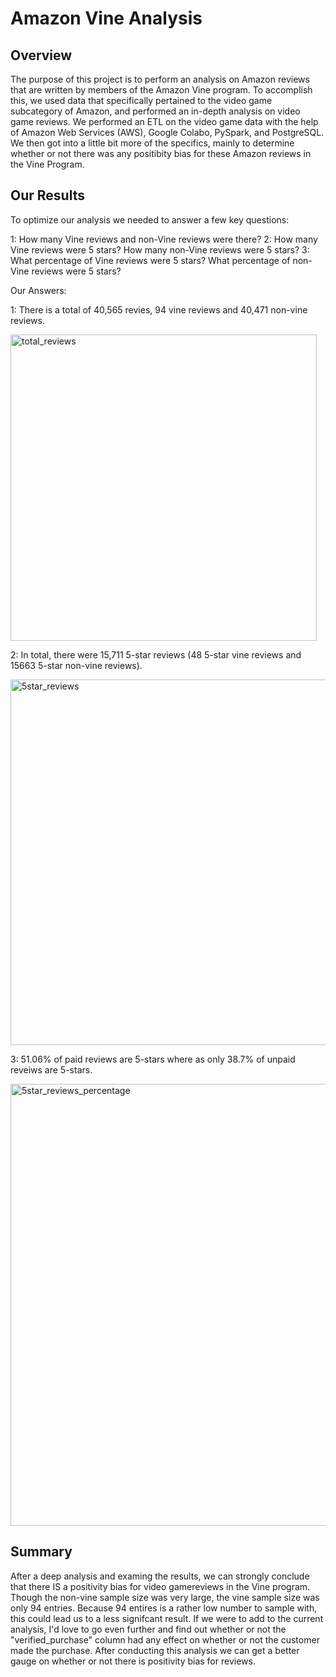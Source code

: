 # Amazon Vine Analysis

## Overview

The purpose of this project is to perform an analysis on Amazon reviews that are written by members of the Amazon Vine program. To accomplish this, we used data that specifically pertained to the video game subcategory of Amazon, and performed an in-depth analysis on video game reviews. We performed an ETL on the video game data with the help of Amazon Web Services (AWS), Google Colabo, PySpark, and PostgreSQL. We then got into a little bit more of the specifics, mainly to determine whether or not there was any positibity bias for these Amazon reviews in the Vine Program.

## Our Results

To optimize our analysis we needed to answer a few key questions:

1: How many Vine reviews and non-Vine reviews were there?
2: How many Vine reviews were 5 stars? How many non-Vine reviews were 5 stars?
3: What percentage of Vine reviews were 5 stars? What percentage of non-Vine reviews were 5 stars?

Our Answers:

1: There is a total of 40,565 revies, 94 vine reviews and 40,471 non-vine reviews.

<img width="490" alt="total_reviews" src="https://user-images.githubusercontent.com/74481469/111941253-df852980-8a8d-11eb-9b98-de530af4bb4a.png">

2: In total, there were 15,711 5-star reviews (48 5-star vine reviews and 15663 5-star non-vine reviews). 

<img width="585" alt="5star_reviews" src="https://user-images.githubusercontent.com/74481469/111941324-0cd1d780-8a8e-11eb-9ad7-5bcd14b34fdf.png">

3: 51.06% of paid reviews are 5-stars where as only 38.7% of unpaid reveiws are 5-stars.

<img width="707" alt="5star_reviews_percentage" src="https://user-images.githubusercontent.com/74481469/111941403-37239500-8a8e-11eb-8915-47028ec19ce2.png">

## Summary 

After a deep analysis and examing the results, we can strongly conclude that there IS a positivity bias for video gamereviews in the Vine program. Though the non-vine sample size was very large, the vine sample size was only 94 entries. Because 94 entires is a rather low number to sample with, this could lead us to a less signifcant result. If we were to add to the current analysis, I'd love to go even further and find out whether or not the "verified_purchase" column had any effect on whether or not the customer made the purchase. After conducting this analysis we can get a better gauge on whether or not there is positivity bias for reviews. 



